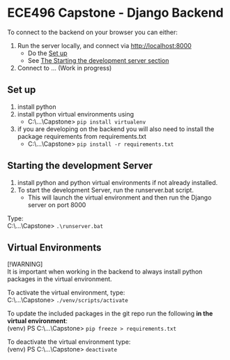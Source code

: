# ECE496 Capstone - Django Backend
To connect to the backend on your browser you can either:
1. Run the server locally, and connect via [http://localhost:8000](http://localhost:8000)
    - Do the [Set up](#set-up)
    - See [The Starting the development server section](#starting-the-development-server)
2. Connect to ... (Work in progress)

## Set up
1. install python
2. install python virtual environments using
    - C:\\...\\Capstone> `pip install virtualenv`
3. if you are developing on the backend you will also need to install the package requirements from requirements.txt
    - C:\\...\\Capstone> `pip install -r requirements.txt`

## Starting the development Server
1. install python and python virtual environments if not already installed.
2. To start the development Server, run the runserver.bat script. 
    -   This will launch the virtual environment and then run the Django server on port 8000

Type:\
C:\\...\\Capstone> `.\runserver.bat`

## Virtual Environments
[!WARNING]\
It is important when working in the backend to always install python packages in the virtual environment.

To activate the virtual environment, type:\
C:\\...\\Capstone> `./venv/scripts/activate`

To update the included packages in the git repo run the following **in the virtual environment**:\
(venv) PS C:\\...\\Capstone> `pip freeze > requirements.txt`

To deactivate the virtual environment type:\
(venv) PS C:\\...\\Capstone> `deactivate`